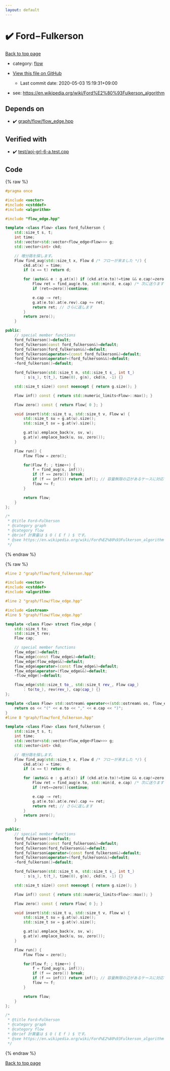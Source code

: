 ```yaml
---
layout: default
---
```


<!-- mathjax config similar to math.stackexchange -->
<script type="text/javascript" async
  src="https://cdnjs.cloudflare.com/ajax/libs/mathjax/2.7.5/MathJax.js?config=TeX-MML-AM_CHTML">
</script>
<script type="text/x-mathjax-config">
  MathJax.Hub.Config({
    TeX: { equationNumbers: { autoNumber: "AMS" }},
    tex2jax: {
      inlineMath: [ ['$','$'] ],
      processEscapes: true
    },
    "HTML-CSS": { matchFontHeight: false },
    displayAlign: "left",
    displayIndent: "2em"
  });
</script>

<script type="text/javascript" src="https://cdnjs.cloudflare.com/ajax/libs/jquery/3.4.1/jquery.min.js"></script>
<script src="https://cdn.jsdelivr.net/npm/jquery-balloon-js@1.1.2/jquery.balloon.min.js" integrity="sha256-ZEYs9VrgAeNuPvs15E39OsyOJaIkXEEt10fzxJ20+2I=" crossorigin="anonymous"></script>
<script type="text/javascript" src="../../../assets/js/copy-button.js"></script>
<link rel="stylesheet" href="../../../assets/css/copy-button.css" />


# :heavy_check_mark: Ford−Fulkerson

<a href="../../../index.html">Back to top page</a>

* category: <a href="../../../index.html#cff5497121104c2b8e0cb41ed2083a9b">flow</a>
* <a href="{{ site.github.repository_url }}/blob/master/graph/flow/ford_fulkerson.hpp">View this file on GitHub</a>
    - Last commit date: 2020-05-03 15:19:31+09:00


* see: <a href="https://en.wikipedia.org/wiki/Ford%E2%80%93Fulkerson_algorithm">https://en.wikipedia.org/wiki/Ford%E2%80%93Fulkerson_algorithm</a>


## Depends on

* :heavy_check_mark: <a href="flow_edge.hpp.html">graph/flow/flow_edge.hpp</a>


## Verified with

* :heavy_check_mark: <a href="../../../verify/test/aoj-grl-6-a.test.cpp.html">test/aoj-grl-6-a.test.cpp</a>


## Code

<a id="unbundled"></a>
{% raw %}
```cpp
#pragma once

#include <vector>
#include <cstddef>
#include <algorithm>

#include "flow_edge.hpp"

template <class Flow> class ford_fulkerson {
    std::size_t s, t;
    int time;
    std::vector<std::vector<flow_edge<Flow>>> g;
    std::vector<int> ckd;

    // 増分路を探します。
    Flow find_aug(std::size_t x, Flow d /* フローが来ました */) {
        ckd.at(x) = time;
        if (x == t) return d;

        for (auto&& e : g.at(x)) if (ckd.at(e.to)!=time && e.cap!=zero()) {
            Flow ret = find_aug(e.to, std::min(d, e.cap) /* 次に送ります */); // 帰ってきました
            if (ret==zero())continue;

            e.cap -= ret;
            g.at(e.to).at(e.rev).cap += ret;
            return ret; // さらに返します
        }
        return zero();
    }

public:
    // special member functions
    ford_fulkerson()=default;
    ford_fulkerson(const ford_fulkerson&)=default;
    ford_fulkerson(ford_fulkerson&&)=default;
    ford_fulkerson&operator=(const ford_fulkerson&)=default;
    ford_fulkerson&operator=(ford_fulkerson&&)=default;
    ~ford_fulkerson()=default;

    ford_fulkerson(std::size_t n, std::size_t s_, int t_)
        : s(s_), t(t_), time(0), g(n), ckd(n, -1) {}

    std::size_t size() const noexcept { return g.size(); }

    Flow inf() const { return std::numeric_limits<Flow>::max(); }

    Flow zero() const { return Flow{ 0 }; }

    void insert(std::size_t u, std::size_t v, Flow w) {
        std::size_t su = g.at(u).size();
        std::size_t sv = g.at(v).size();

        g.at(u).emplace_back(v, sv, w);
        g.at(v).emplace_back(u, su, zero());
    }

    Flow run() {
        Flow flow = zero();

        for(Flow f; ; time++) {
            f = find_aug(s, inf());
            if (f == zero()) break;
            if (f == inf()) return inf(); // 容量無限の辺があるケースに対応です。
            flow += f;
        }

        return flow;
    }
};

/*
 * @title Ford−Fulkerson
 * @category graph
 * @category flow
 * @brief 計算量は $ O ( E f ) $ です。
 * @see https://en.wikipedia.org/wiki/Ford%E2%80%93Fulkerson_algorithm
 */

```
{% endraw %}

<a id="bundled"></a>
{% raw %}
```cpp
#line 2 "graph/flow/ford_fulkerson.hpp"

#include <vector>
#include <cstddef>
#include <algorithm>

#line 2 "graph/flow/flow_edge.hpp"

#include <iostream>
#line 5 "graph/flow/flow_edge.hpp"

template <class Flow> struct flow_edge {
    std::size_t to;
    std::size_t rev;
    Flow cap;

    // special member functions
    flow_edge()=default;
    flow_edge(const flow_edge&)=default;
    flow_edge(flow_edge&&)=default;
    flow_edge&operator=(const flow_edge&)=default;
    flow_edge&operator=(flow_edge&&)=default;
    ~flow_edge()=default;

    flow_edge(std::size_t to_, std::size_t rev_, Flow cap_)
        : to(to_), rev(rev_), cap(cap_) {}
};

template <class Flow> std::ostream& operator<<(std::ostream& os, flow_edge<Flow> e) {
    return os << "(" << e.to << "," << e.cap << ")";
}
#line 8 "graph/flow/ford_fulkerson.hpp"

template <class Flow> class ford_fulkerson {
    std::size_t s, t;
    int time;
    std::vector<std::vector<flow_edge<Flow>>> g;
    std::vector<int> ckd;

    // 増分路を探します。
    Flow find_aug(std::size_t x, Flow d /* フローが来ました */) {
        ckd.at(x) = time;
        if (x == t) return d;

        for (auto&& e : g.at(x)) if (ckd.at(e.to)!=time && e.cap!=zero()) {
            Flow ret = find_aug(e.to, std::min(d, e.cap) /* 次に送ります */); // 帰ってきました
            if (ret==zero())continue;

            e.cap -= ret;
            g.at(e.to).at(e.rev).cap += ret;
            return ret; // さらに返します
        }
        return zero();
    }

public:
    // special member functions
    ford_fulkerson()=default;
    ford_fulkerson(const ford_fulkerson&)=default;
    ford_fulkerson(ford_fulkerson&&)=default;
    ford_fulkerson&operator=(const ford_fulkerson&)=default;
    ford_fulkerson&operator=(ford_fulkerson&&)=default;
    ~ford_fulkerson()=default;

    ford_fulkerson(std::size_t n, std::size_t s_, int t_)
        : s(s_), t(t_), time(0), g(n), ckd(n, -1) {}

    std::size_t size() const noexcept { return g.size(); }

    Flow inf() const { return std::numeric_limits<Flow>::max(); }

    Flow zero() const { return Flow{ 0 }; }

    void insert(std::size_t u, std::size_t v, Flow w) {
        std::size_t su = g.at(u).size();
        std::size_t sv = g.at(v).size();

        g.at(u).emplace_back(v, sv, w);
        g.at(v).emplace_back(u, su, zero());
    }

    Flow run() {
        Flow flow = zero();

        for(Flow f; ; time++) {
            f = find_aug(s, inf());
            if (f == zero()) break;
            if (f == inf()) return inf(); // 容量無限の辺があるケースに対応です。
            flow += f;
        }

        return flow;
    }
};

/*
 * @title Ford−Fulkerson
 * @category graph
 * @category flow
 * @brief 計算量は $ O ( E f ) $ です。
 * @see https://en.wikipedia.org/wiki/Ford%E2%80%93Fulkerson_algorithm
 */

```
{% endraw %}

<a href="../../../index.html">Back to top page</a>

